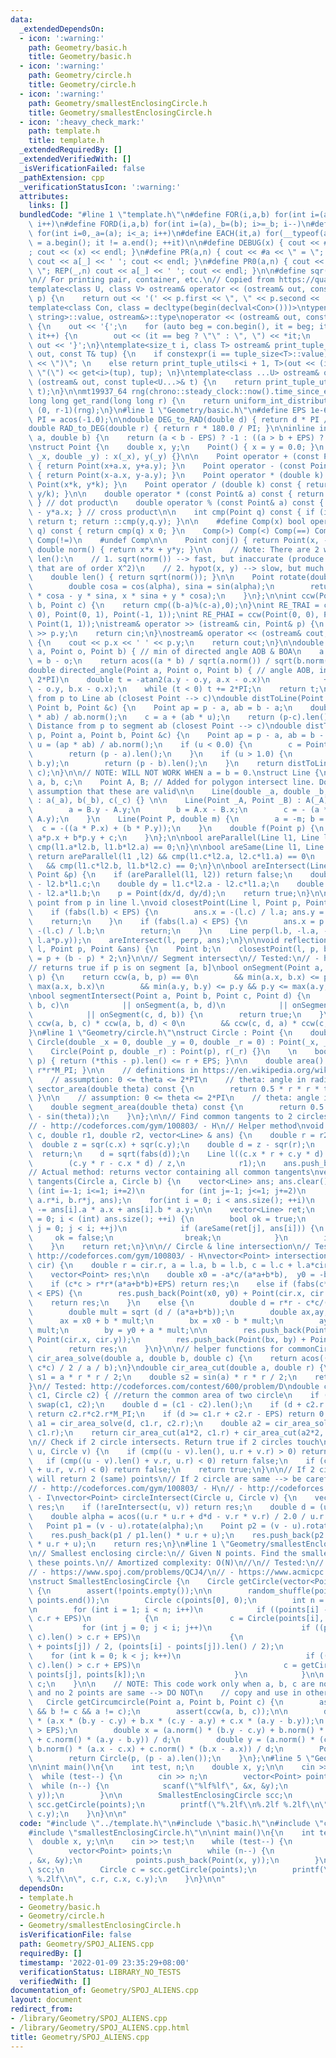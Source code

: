 ```yaml
---
data:
  _extendedDependsOn:
  - icon: ':warning:'
    path: Geometry/basic.h
    title: Geometry/basic.h
  - icon: ':warning:'
    path: Geometry/circle.h
    title: Geometry/circle.h
  - icon: ':warning:'
    path: Geometry/smallestEnclosingCircle.h
    title: Geometry/smallestEnclosingCircle.h
  - icon: ':heavy_check_mark:'
    path: template.h
    title: template.h
  _extendedRequiredBy: []
  _extendedVerifiedWith: []
  _isVerificationFailed: false
  _pathExtension: cpp
  _verificationStatusIcon: ':warning:'
  attributes:
    links: []
  bundledCode: "#line 1 \"template.h\"\n#define FOR(i,a,b) for(int i=(a),_b=(b); i<=_b;\
    \ i++)\n#define FORD(i,a,b) for(int i=(a),_b=(b); i>=_b; i--)\n#define REP(i,a)\
    \ for(int i=0,_a=(a); i<_a; i++)\n#define EACH(it,a) for(__typeof(a.begin()) it\
    \ = a.begin(); it != a.end(); ++it)\n\n#define DEBUG(x) { cout << #x << \" = \"\
    ; cout << (x) << endl; }\n#define PR(a,n) { cout << #a << \" = \"; FOR(_,1,n)\
    \ cout << a[_] << ' '; cout << endl; }\n#define PR0(a,n) { cout << #a << \" =\
    \ \"; REP(_,n) cout << a[_] << ' '; cout << endl; }\n\n#define sqr(x) ((x) * (x))\n\
    \n// For printing pair, container, etc.\n// Copied from https://quangloc99.github.io/2021/07/30/my-CP-debugging-template.html\n\
    template<class U, class V> ostream& operator << (ostream& out, const pair<U, V>&\
    \ p) {\n    return out << '(' << p.first << \", \" << p.second << ')';\n}\n\n\
    template<class Con, class = decltype(begin(declval<Con>()))>\ntypename enable_if<!is_same<Con,\
    \ string>::value, ostream&>::type\noperator << (ostream& out, const Con& con)\
    \ {\n    out << '{';\n    for (auto beg = con.begin(), it = beg; it != con.end();\
    \ it++) {\n        out << (it == beg ? \"\" : \", \") << *it;\n    }\n    return\
    \ out << '}';\n}\ntemplate<size_t i, class T> ostream& print_tuple_utils(ostream&\
    \ out, const T& tup) {\n    if constexpr(i == tuple_size<T>::value) return out\
    \ << \")\"; \n    else return print_tuple_utils<i + 1, T>(out << (i ? \", \" :\
    \ \"(\") << get<i>(tup), tup); \n}\ntemplate<class ...U> ostream& operator <<\
    \ (ostream& out, const tuple<U...>& t) {\n    return print_tuple_utils<0, tuple<U...>>(out,\
    \ t);\n}\n\nmt19937_64 rng(chrono::steady_clock::now().time_since_epoch().count());\n\
    long long get_rand(long long r) {\n    return uniform_int_distribution<long long>\
    \ (0, r-1)(rng);\n}\n#line 1 \"Geometry/basic.h\"\n#define EPS 1e-6\nconst double\
    \ PI = acos(-1.0);\n\ndouble DEG_to_RAD(double d) { return d * PI / 180.0; }\n\
    double RAD_to_DEG(double r) { return r * 180.0 / PI; }\n\ninline int cmp(double\
    \ a, double b) {\n    return (a < b - EPS) ? -1 : ((a > b + EPS) ? 1 : 0);\n}\n\
    \nstruct Point {\n    double x, y;\n    Point() { x = y = 0.0; }\n    Point(double\
    \ _x, double _y) : x(_x), y(_y) {}\n\n    Point operator + (const Point& a) const\
    \ { return Point(x+a.x, y+a.y); }\n    Point operator - (const Point& a) const\
    \ { return Point(x-a.x, y-a.y); }\n    Point operator * (double k) const { return\
    \ Point(x*k, y*k); }\n    Point operator / (double k) const { return Point(x/k,\
    \ y/k); }\n\n    double operator * (const Point& a) const { return x*a.x + y*a.y;\
    \ } // dot product\n    double operator % (const Point& a) const { return x*a.y\
    \ - y*a.x; } // cross product\n\n    int cmp(Point q) const { if (int t = ::cmp(x,q.x))\
    \ return t; return ::cmp(y,q.y); }\n\n    #define Comp(x) bool operator x (Point\
    \ q) const { return cmp(q) x 0; }\n    Comp(>) Comp(<) Comp(==) Comp(>=) Comp(<=)\
    \ Comp(!=)\n    #undef Comp\n\n    Point conj() { return Point(x, -y); }\n   \
    \ double norm() { return x*x + y*y; }\n\n    // Note: There are 2 ways for implementing\
    \ len():\n    // 1. sqrt(norm()) --> fast, but inaccurate (produce some values\
    \ that are of order X^2)\n    // 2. hypot(x, y) --> slow, but much more accurate\n\
    \    double len() { return sqrt(norm()); }\n\n    Point rotate(double alpha) {\n\
    \        double cosa = cos(alpha), sina = sin(alpha);\n        return Point(x\
    \ * cosa - y * sina, x * sina + y * cosa);\n    }\n};\n\nint ccw(Point a, Point\
    \ b, Point c) {\n    return cmp((b-a)%(c-a),0);\n}\nint RE_TRAI = ccw(Point(0,\
    \ 0), Point(0, 1), Point(-1, 1));\nint RE_PHAI = ccw(Point(0, 0), Point(0, 1),\
    \ Point(1, 1));\nistream& operator >> (istream& cin, Point& p) {\n    cin >> p.x\
    \ >> p.y;\n    return cin;\n}\nostream& operator << (ostream& cout, Point& p)\
    \ {\n    cout << p.x << ' ' << p.y;\n    return cout;\n}\n\ndouble angle(Point\
    \ a, Point o, Point b) { // min of directed angle AOB & BOA\n    a = a - o; b\
    \ = b - o;\n    return acos((a * b) / sqrt(a.norm()) / sqrt(b.norm()));\n}\n\n\
    double directed_angle(Point a, Point o, Point b) { // angle AOB, in range [0,\
    \ 2*PI)\n    double t = -atan2(a.y - o.y, a.x - o.x)\n            + atan2(b.y\
    \ - o.y, b.x - o.x);\n    while (t < 0) t += 2*PI;\n    return t;\n}\n\n// Distance\
    \ from p to Line ab (closest Point --> c)\ndouble distToLine(Point p, Point a,\
    \ Point b, Point &c) {\n    Point ap = p - a, ab = b - a;\n    double u = (ap\
    \ * ab) / ab.norm();\n    c = a + (ab * u);\n    return (p-c).len();\n}\n\n//\
    \ Distance from p to segment ab (closest Point --> c)\ndouble distToLineSegment(Point\
    \ p, Point a, Point b, Point &c) {\n    Point ap = p - a, ab = b - a;\n    double\
    \ u = (ap * ab) / ab.norm();\n    if (u < 0.0) {\n        c = Point(a.x, a.y);\n\
    \        return (p - a).len();\n    }\n    if (u > 1.0) {\n        c = Point(b.x,\
    \ b.y);\n        return (p - b).len();\n    }\n    return distToLine(p, a, b,\
    \ c);\n}\n\n// NOTE: WILL NOT WORK WHEN a = b = 0.\nstruct Line {\n    double\
    \ a, b, c;\n    Point A, B; // Added for polygon intersect line. Do not rely on\
    \ assumption that these are valid\n\n    Line(double _a, double _b, double _c)\
    \ : a(_a), b(_b), c(_c) {} \n\n    Line(Point _A, Point _B) : A(_A), B(_B) {\n\
    \        a = B.y - A.y;\n        b = A.x - B.x;\n        c = - (a * A.x + b *\
    \ A.y);\n    }\n    Line(Point P, double m) {\n        a = -m; b = 1;\n      \
    \  c = -((a * P.x) + (b * P.y));\n    }\n    double f(Point p) {\n        return\
    \ a*p.x + b*p.y + c;\n    }\n};\n\nbool areParallel(Line l1, Line l2) {\n    return\
    \ cmp(l1.a*l2.b, l1.b*l2.a) == 0;\n}\n\nbool areSame(Line l1, Line l2) {\n   \
    \ return areParallel(l1 ,l2) && cmp(l1.c*l2.a, l2.c*l1.a) == 0\n             \
    \   && cmp(l1.c*l2.b, l1.b*l2.c) == 0;\n}\n\nbool areIntersect(Line l1, Line l2,\
    \ Point &p) {\n    if (areParallel(l1, l2)) return false;\n    double dx = l1.b*l2.c\
    \ - l2.b*l1.c;\n    double dy = l1.c*l2.a - l2.c*l1.a;\n    double d  = l1.a*l2.b\
    \ - l2.a*l1.b;\n    p = Point(dx/d, dy/d);\n    return true;\n}\n\n// closest\
    \ point from p in line l.\nvoid closestPoint(Line l, Point p, Point &ans) {\n\
    \    if (fabs(l.b) < EPS) {\n        ans.x = -(l.c) / l.a; ans.y = p.y;\n    \
    \    return;\n    }\n    if (fabs(l.a) < EPS) {\n        ans.x = p.x; ans.y =\
    \ -(l.c) / l.b;\n        return;\n    }\n    Line perp(l.b, -l.a, - (l.b*p.x -\
    \ l.a*p.y));\n    areIntersect(l, perp, ans);\n}\n\nvoid reflectionPoint(Line\
    \ l, Point p, Point &ans) {\n    Point b;\n    closestPoint(l, p, b);\n    ans\
    \ = p + (b - p) * 2;\n}\n\n// Segment intersect\n// Tested:\n// - https://cses.fi/problemset/task/2190/\n\
    // returns true if p is on segment [a, b]\nbool onSegment(Point a, Point b, Point\
    \ p) {\n    return ccw(a, b, p) == 0\n        && min(a.x, b.x) <= p.x && p.x <=\
    \ max(a.x, b.x)\n        && min(a.y, b.y) <= p.y && p.y <= max(a.y, b.y);\n}\n\
    \nbool segmentIntersect(Point a, Point b, Point c, Point d) {\n    if (onSegment(a,\
    \ b, c)\n            || onSegment(a, b, d)\n            || onSegment(c, d, a)\n\
    \            || onSegment(c, d, b)) {\n        return true;\n    }\n\n    return\
    \ ccw(a, b, c) * ccw(a, b, d) < 0\n        && ccw(c, d, a) * ccw(c, d, b) < 0;\n\
    }\n#line 1 \"Geometry/circle.h\"\nstruct Circle : Point {\n    double r;\n   \
    \ Circle(double _x = 0, double _y = 0, double _r = 0) : Point(_x, _y), r(_r) {}\n\
    \    Circle(Point p, double _r) : Point(p), r(_r) {}\n    \n    bool contains(Point\
    \ p) { return (*this - p).len() <= r + EPS; }\n\n    double area() const { return\
    \ r*r*M_PI; }\n\n    // definitions in https://en.wikipedia.org/wiki/Circle\n\
    \    // assumption: 0 <= theta <= 2*PI\n    // theta: angle in radian\n    double\
    \ sector_area(double theta) const {\n        return 0.5 * r * r * theta;\n   \
    \ }\n\n    // assumption: 0 <= theta <= 2*PI\n    // theta: angle in radian\n\
    \    double segment_area(double theta) const {\n        return 0.5 * r * r * (theta\
    \ - sin(theta));\n    }\n};\n\n// Find common tangents to 2 circles\n// Tested:\n\
    // - http://codeforces.com/gym/100803/ - H\n// Helper method\nvoid tangents(Point\
    \ c, double r1, double r2, vector<Line> & ans) {\n    double r = r2 - r1;\n  \
    \  double z = sqr(c.x) + sqr(c.y);\n    double d = z - sqr(r);\n    if (d < -EPS)\
    \  return;\n    d = sqrt(fabs(d));\n    Line l((c.x * r + c.y * d) / z,\n    \
    \        (c.y * r - c.x * d) / z,\n            r1);\n    ans.push_back(l);\n}\n\
    // Actual method: returns vector containing all common tangents\nvector<Line>\
    \ tangents(Circle a, Circle b) {\n    vector<Line> ans; ans.clear();\n    for\
    \ (int i=-1; i<=1; i+=2)\n        for (int j=-1; j<=1; j+=2)\n            tangents(b-a,\
    \ a.r*i, b.r*j, ans);\n    for(int i = 0; i < ans.size(); ++i)\n        ans[i].c\
    \ -= ans[i].a * a.x + ans[i].b * a.y;\n\n    vector<Line> ret;\n    for(int i\
    \ = 0; i < (int) ans.size(); ++i) {\n        bool ok = true;\n        for(int\
    \ j = 0; j < i; ++j)\n            if (areSame(ret[j], ans[i])) {\n           \
    \     ok = false;\n                break;\n            }\n        if (ok) ret.push_back(ans[i]);\n\
    \    }\n    return ret;\n}\n\n// Circle & line intersection\n// Tested:\n// -\
    \ http://codeforces.com/gym/100803/ - H\nvector<Point> intersection(Line l, Circle\
    \ cir) {\n    double r = cir.r, a = l.a, b = l.b, c = l.c + l.a*cir.x + l.b*cir.y;\n\
    \    vector<Point> res;\n\n    double x0 = -a*c/(a*a+b*b),  y0 = -b*c/(a*a+b*b);\n\
    \    if (c*c > r*r*(a*a+b*b)+EPS) return res;\n    else if (fabs(c*c - r*r*(a*a+b*b))\
    \ < EPS) {\n        res.push_back(Point(x0, y0) + Point(cir.x, cir.y));\n    \
    \    return res;\n    }\n    else {\n        double d = r*r - c*c/(a*a+b*b);\n\
    \        double mult = sqrt (d / (a*a+b*b));\n        double ax,ay,bx,by;\n  \
    \      ax = x0 + b * mult;\n        bx = x0 - b * mult;\n        ay = y0 - a *\
    \ mult;\n        by = y0 + a * mult;\n\n        res.push_back(Point(ax, ay) +\
    \ Point(cir.x, cir.y));\n        res.push_back(Point(bx, by) + Point(cir.x, cir.y));\n\
    \        return res;\n    }\n}\n\n// helper functions for commonCircleArea\ndouble\
    \ cir_area_solve(double a, double b, double c) {\n    return acos((a*a + b*b -\
    \ c*c) / 2 / a / b);\n}\ndouble cir_area_cut(double a, double r) {\n    double\
    \ s1 = a * r * r / 2;\n    double s2 = sin(a) * r * r / 2;\n    return s1 - s2;\n\
    }\n// Tested: http://codeforces.com/contest/600/problem/D\ndouble commonCircleArea(Circle\
    \ c1, Circle c2) { //return the common area of two circle\n    if (c1.r < c2.r)\
    \ swap(c1, c2);\n    double d = (c1 - c2).len();\n    if (d + c2.r <= c1.r + EPS)\
    \ return c2.r*c2.r*M_PI;\n    if (d >= c1.r + c2.r - EPS) return 0.0;\n    double\
    \ a1 = cir_area_solve(d, c1.r, c2.r);\n    double a2 = cir_area_solve(d, c2.r,\
    \ c1.r);\n    return cir_area_cut(a1*2, c1.r) + cir_area_cut(a2*2, c2.r);\n}\n\
    \n// Check if 2 circle intersects. Return true if 2 circles touch\nbool areIntersect(Circle\
    \ u, Circle v) {\n    if (cmp((u - v).len(), u.r + v.r) > 0) return false;\n \
    \   if (cmp((u - v).len() + v.r, u.r) < 0) return false;\n    if (cmp((u - v).len()\
    \ + u.r, v.r) < 0) return false;\n    return true;\n}\n\n// If 2 circle touches,\
    \ will return 2 (same) points\n// If 2 circle are same --> be careful\n// Tested:\n\
    // - http://codeforces.com/gym/100803/ - H\n// - http://codeforces.com/gym/100820/\
    \ - I\nvector<Point> circleIntersect(Circle u, Circle v) {\n    vector<Point>\
    \ res;\n    if (!areIntersect(u, v)) return res;\n    double d = (u - v).len();\n\
    \    double alpha = acos((u.r * u.r + d*d - v.r * v.r) / 2.0 / u.r / d);\n\n \
    \   Point p1 = (v - u).rotate(alpha);\n    Point p2 = (v - u).rotate(-alpha);\n\
    \    res.push_back(p1 / p1.len() * u.r + u);\n    res.push_back(p2 / p2.len()\
    \ * u.r + u);\n    return res;\n}\n#line 1 \"Geometry/smallestEnclosingCircle.h\"\
    \n// Smallest enclosing circle:\n// Given N points. Find the smallest circle enclosing\
    \ these points.\n// Amortized complexity: O(N)\n//\n// Tested:\n// - https://www.spoj.com/problems/ALIENS/\n\
    // - https://www.spoj.com/problems/QCJ4/\n// - https://www.acmicpc.net/problem/2626\n\
    \nstruct SmallestEnclosingCircle {\n    Circle getCircle(vector<Point> points)\
    \ {\n        assert(!points.empty());\n\n        random_shuffle(points.begin(),\
    \ points.end());\n        Circle c(points[0], 0);\n        int n = points.size();\n\
    \n        for (int i = 1; i < n; i++)\n            if ((points[i] - c).len() >\
    \ c.r + EPS)\n            {\n                c = Circle(points[i], 0);\n     \
    \           for (int j = 0; j < i; j++)\n                    if ((points[j] -\
    \ c).len() > c.r + EPS)\n                    {\n                        c = Circle((points[i]\
    \ + points[j]) / 2, (points[i] - points[j]).len() / 2);\n                    \
    \    for (int k = 0; k < j; k++)\n                            if ((points[k] -\
    \ c).len() > c.r + EPS)\n                                c = getCircumcircle(points[i],\
    \ points[j], points[k]);\n                    }\n            }\n\n        return\
    \ c;\n    }\n\n    // NOTE: This code work only when a, b, c are not collinear\
    \ and no 2 points are same --> DO NOT\n    // copy and use in other cases.\n \
    \   Circle getCircumcircle(Point a, Point b, Point c) {\n        assert(a != b\
    \ && b != c && a != c);\n        assert(ccw(a, b, c));\n\n        double d = 2.0\
    \ * (a.x * (b.y - c.y) + b.x * (c.y - a.y) + c.x * (a.y - b.y));\n        assert(fabs(d)\
    \ > EPS);\n        double x = (a.norm() * (b.y - c.y) + b.norm() * (c.y - a.y)\
    \ + c.norm() * (a.y - b.y)) / d;\n        double y = (a.norm() * (c.x - b.x) +\
    \ b.norm() * (a.x - c.x) + c.norm() * (b.x - a.x)) / d;\n        Point p(x, y);\n\
    \        return Circle(p, (p - a).len());\n    }\n};\n#line 5 \"Geometry/SPOJ_ALIENS.cpp\"\
    \n\nint main()\n{\n    int test, n;\n    double x, y;\n\n    cin >> test;\n  \
    \  while (test--) {\n        cin >> n;\n        vector<Point> points;\n      \
    \  while (n--) {\n            scanf(\"%lf%lf\", &x, &y);\n            points.push_back(Point(x,\
    \ y));\n        }\n\n        SmallestEnclosingCircle scc;\n        Circle c =\
    \ scc.getCircle(points);\n        printf(\"%.2lf\\n%.2lf %.2lf\\n\", c.r, c.x,\
    \ c.y);\n    }\n}\n\n"
  code: "#include \"../template.h\"\n#include \"basic.h\"\n#include \"circle.h\"\n\
    #include \"smallestEnclosingCircle.h\"\n\nint main()\n{\n    int test, n;\n  \
    \  double x, y;\n\n    cin >> test;\n    while (test--) {\n        cin >> n;\n\
    \        vector<Point> points;\n        while (n--) {\n            scanf(\"%lf%lf\"\
    , &x, &y);\n            points.push_back(Point(x, y));\n        }\n\n        SmallestEnclosingCircle\
    \ scc;\n        Circle c = scc.getCircle(points);\n        printf(\"%.2lf\\n%.2lf\
    \ %.2lf\\n\", c.r, c.x, c.y);\n    }\n}\n\n"
  dependsOn:
  - template.h
  - Geometry/basic.h
  - Geometry/circle.h
  - Geometry/smallestEnclosingCircle.h
  isVerificationFile: false
  path: Geometry/SPOJ_ALIENS.cpp
  requiredBy: []
  timestamp: '2022-01-09 23:35:29+08:00'
  verificationStatus: LIBRARY_NO_TESTS
  verifiedWith: []
documentation_of: Geometry/SPOJ_ALIENS.cpp
layout: document
redirect_from:
- /library/Geometry/SPOJ_ALIENS.cpp
- /library/Geometry/SPOJ_ALIENS.cpp.html
title: Geometry/SPOJ_ALIENS.cpp
---
```


